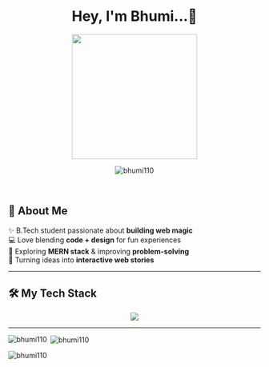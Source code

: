 <h1 align="center">Hey, I'm Bhumi...👋</h1>

<p align="center">
  <img src="https://media.giphy.com/media/WUlplcMpOCEmTGBtBW/giphy.gif" width="250px" />
</p>
<p align="center">
  <img src="https://komarev.com/ghpvc/?username=bhumi110&label=Profile%20views&color=0e75b6&style=flat" alt="bhumi110" />
</p>
<br>

## 🚀 About Me
✨ B.Tech student passionate about **building web magic**  
💻 Love blending **code + design** for fun experiences  
🌱 Exploring **MERN stack** & improving **problem-solving**  
🎨 Turning ideas into **interactive web stories**  

---

## 🛠️ My Tech Stack  
<p align="center">
  <img src="https://skillicons.dev/icons?i=c,python,html,css,js,bootstrap,nodejs,express,mongodb,mysql,figma,git,github&perline=7" />
</p>

---


<p><img align="left" src="https://github-readme-stats.vercel.app/api/top-langs?username=bhumi110&show_icons=true&locale=en&layout=compact" alt="bhumi110" /></p>

<p>&nbsp;<img align="center" src="https://github-readme-stats.vercel.app/api?username=bhumi110&show_icons=true&locale=en" alt="bhumi110" /></p>

<p><img align="center" src="https://github-readme-streak-stats.herokuapp.com/?user=bhumi110&" alt="bhumi110" /></p>



